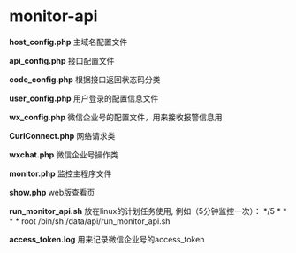 # monitor-api


**host_config.php**
主域名配置文件

**api_config.php**
接口配置文件

**code_config.php**
根据接口返回状态码分类

**user_config.php**
用户登录的配置信息文件

**wx_config.php**
微信企业号的配置文件，用来接收报警信息用

**CurlConnect.php**
网络请求类

**wxchat.php**
微信企业号操作类

**monitor.php**
监控主程序文件

**show.php**
web版查看页

**run_monitor_api.sh**
放在linux的计划任务使用,
例如（5分钟监控一次）：
*/5  *  *  *  * root /bin/sh /data/api/run_monitor_api.sh

**access_token.log**
用来记录微信企业号的access_token


